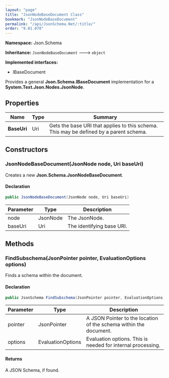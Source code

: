 ```yaml
---
layout: "page"
title: "JsonNodeBaseDocument Class"
bookmark: "JsonNodeBaseDocument"
permalink: "/api/JsonSchema.Net/:title/"
order: "9.01.078"
---
```

**Namespace:** Json.Schema

**Inheritance:**
`JsonNodeBaseDocument`
 🡒 
`object`

**Implemented interfaces:**

- IBaseDocument

Provides a general **Json.Schema.IBaseDocument** implementation for a **System.Text.Json.Nodes.JsonNode**.

## Properties

| Name | Type | Summary |
|---|---|---|
| **BaseUri** | Uri | Gets the base URI that applies to this schema.  This may be defined by a parent schema. |

## Constructors

### JsonNodeBaseDocument(JsonNode node, Uri baseUri)

Creates a new **Json.Schema.JsonNodeBaseDocument**.

#### Declaration

```c#
public JsonNodeBaseDocument(JsonNode node, Uri baseUri)
```

| Parameter | Type | Description |
|---|---|---|
| node | JsonNode | The JsonNode. |
| baseUri | Uri | The identifying base URI. |


## Methods

### FindSubschema(JsonPointer pointer, EvaluationOptions options)

Finds a schema within the document.

#### Declaration

```c#
public JsonSchema FindSubschema(JsonPointer pointer, EvaluationOptions options)
```

| Parameter | Type | Description |
|---|---|---|
| pointer | JsonPointer | A JSON Pointer to the location of the schema within the document. |
| options | EvaluationOptions | Evaluation options.  This is needed for internal processing. |


#### Returns

A JSON Schema, if found.

